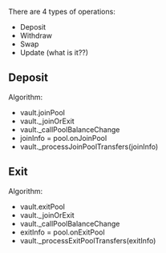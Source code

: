 
There are 4 types of operations:
- Deposit
- Withdraw
- Swap
- Update (what is it??)

## Deposit

Algorithm:
- vault.joinPool
- vault._joinOrExit
- vault._callPoolBalanceChange
- joinInfo = pool.onJoinPool
- vault._processJoinPoolTransfers(joinInfo)

## Exit
Algorithm:
- vault.exitPool
- vault._joinOrExit
- vault._callPoolBalanceChange
- exitInfo = pool.onExitPool
- vault._processExitPoolTransfers(exitInfo)
